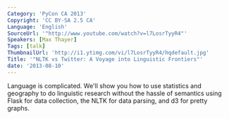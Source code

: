 ```yaml
---
Category: 'PyCon CA 2013'
Copyright: 'CC BY-SA 2.5 CA'
Language: 'English'
SourceUrl: '"http://www.youtube.com/watch?v=l7LosrTyyR4"'
Speakers: [Max Thayer]
Tags: [talk]
ThumbnailUrl: 'http://i1.ytimg.com/vi/l7LosrTyyR4/hqdefault.jpg'
Title: '"NLTK vs Twitter: A Voyage into Linguistic Frontiers"'
date: '2013-08-10'
---
```

Language is complicated. We'll show you how to use statistics and geography to do linguistic research without the hassle of semantics using Flask for data collection, the NLTK for data parsing, and d3 for pretty graphs.